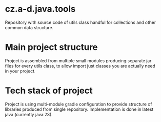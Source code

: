 # cz.a-d.java.tools

Repository with source code of utils class handful for collections and other common data structure.

# Main project structure

Project is assembled from multiple small modules producing separate jar files for every utils class, to allow import
just classes you are actually need in your project.

# Tech stack of project

Project is using multi-module gradle configuration to provide structure of libraries produced from single repository.
Implementation is done in latest java (currently java 23). 

